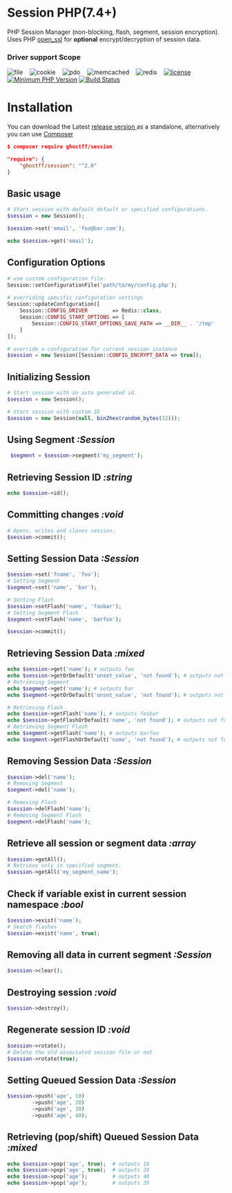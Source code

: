 # Session PHP(7.4+)
PHP Session Manager (non-blocking, flash, segment, session encryption). Uses PHP [open_ssl](http://php.net/manual/en/book.openssl.php) for **optional** encrypt/decryption of session data.

### Driver support  Scope
![file](https://img.shields.io/badge/FILE-completed-brightgreen.svg?style=flat-square)&nbsp;&nbsp;&nbsp;
![cookie](https://img.shields.io/badge/COOKIE-completed-brightgreen.svg?style=flat-square)&nbsp;&nbsp;&nbsp;
![pdo](https://img.shields.io/badge/PDO-completed-brightgreen.svg?style=flat-square)&nbsp;&nbsp;&nbsp;
![memcached](https://img.shields.io/badge/MEMCACHED-completed-brightgreen.svg?style=flat-square)&nbsp;&nbsp;&nbsp;
![redis](https://img.shields.io/badge/REDIS-active-brightgreen.svg?style=flat-square)&nbsp;&nbsp;&nbsp;
[![license](https://img.shields.io/pypi/l/Django.svg?style=flat-square)]()&nbsp;&nbsp;&nbsp;
[![Minimum PHP Version](https://img.shields.io/badge/php-%3E%3D%207.4-8892BF.svg?style=flat-square)](http://php.net/releases/7_4_0.php)
[![Build Status](https://img.shields.io/travis/Ghostff/Session/master?style=flat-square)](https://app.travis-ci.com/Ghostff/Session)

# Installation   
You can download the Latest [release version ](https://github.com/Ghostff/Session/releases/) as a standalone, alternatively you can use [Composer](https://getcomposer.org/) 
```json
$ composer require ghostff/session
```
```json
"require": {
    "ghostff/session": "^2.0"
}
```    

## Basic usage
```php
# Start session with default default or specified configurations.
$session = new Session(); 

$session->set('email', 'foo@bar.com');

echo $session->get('email');
```

## Configuration Options
```php
# use custom configuration file.
Session::setConfigurationFile('path/to/my/config.php');
 
# overriding specific configuration settings
Session::updateConfiguration([
    Session::CONFIG_DRIVER        => Redis::class,
    Session::CONFIG_START_OPTIONS => [
        Session::CONFIG_START_OPTIONS_SAVE_PATH => __DIR__ . '/tmp'
    ]
]);

# override a configuration for current session instance
$session = new Session([Session::CONFIG_ENCRYPT_DATA => true]);
```

## Initializing Session
```php
# Start session with an auto generated id.
$session = new Session(); 

# Start session with custom ID
$session = new Session(null, bin2hex(random_bytes(32)));
```

## Using Segment *:Session*
```php
 $segment = $session->segment('my_segment');
```

## Retrieving Session ID  *:string*
```php
echo $session->id();
```

## Committing changes *:void*
```php
# Opens, writes and closes session.
$session->commit();
```

## Setting Session Data *:Session*
```php
$session->set('fname', 'foo');
# Setting Segment
$segment->set('name', 'bar');

# Setting Flash
$session->setFlash('name', 'foobar');
# Setting Segment Flash
$segment->setFlash('name', 'barfoo');

$session->commit();
```

## Retrieving Session Data *:mixed*
```php
echo $session->get('name'); # outputs foo
echo $session->getOrDefault('unset_value', 'not found'); # outputs not found
# Retrieving Segment
echo $segment->get('name'); # outputs bar
echo $segment->getOrDefault('unset_value', 'not found'); # outputs not found

# Retrieving Flash
echo $session->getFlash('name'); # outputs foobar
echo $session->getFlashOrDefault('name', 'not found'); # outputs not found
# Retrieving Segment Flash
echo $segment->getFlash('name'); # outputs barfoo
echo $segment->getFlashOrDefault('name', 'not found'); # outputs not found
```

## Removing Session Data *:Session*
```php
$session->del('name');
# Removing Segment
$segment->del('name');

# Removing Flash
$session->delFlash('name');
# Removing Segment Flash
$segment->delFlash('name');
```

## Retrieve all session or segment data *:array*
```php
$session->getAll();
# Retrieve only in specified segment.
$session->getAll('my_segment_name');
```

## Check if variable exist in current session namespace *:bool*
```php
$session->exist('name');
# Search flashes
$session->exist('name', true);
```

## Removing all data in current segment *:Session*
```php
$session->clear();
```

## Destroying session *:void*
```php
$session->destroy();
```

## Regenerate session ID *:void*
```php
$session->rotate();
# Delete the old associated session file or not
$session->rotate(true);
```

## Setting Queued Session Data *:Session*
```php
$session->push('age', 10)
        ->push('age', 20)
        ->push('age', 30)
        ->push('age', 40);
```

## Retrieving (pop/shift) Queued Session Data *:mixed*
```php
echo $session->pop('age', true);  # outputs 10
echo $session->pop('age', true);  # outputs 20
echo $session->pop('age');        # outputs 40
echo $session->pop('age');        # outputs 30
```


